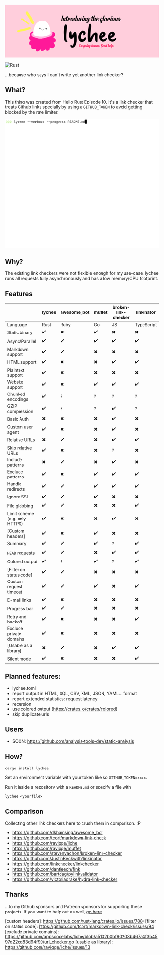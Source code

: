 ![lychee](assets/banner.png)

![Rust](https://github.com/hello-rust/lychee/workflows/Rust/badge.svg)

...because who says I can't write yet another link checker?

## What?

This thing was created from [Hello Rust Episode
10](https://hello-rust.show/10/). It's a link checker that treats Github links
specially by using a `GITHUB_TOKEN` to avoid getting blocked by the rate
limiter.

![Lychee demo](./assets/lychee.gif)

## Why?

The existing link checkers were not flexible enough for my use-case. lychee
runs all requests fully asynchronously and has a low memory/CPU footprint.

## Features

|                                | lychee | awesome_bot | muffet | broken-link-checker | linkinator |
| ------------------------------ | ------ | ----------- | ------ | ------------------- | ---------- |
| Language                       | Rust   | Ruby        | Go     | JS                  | TypeScript |
| Static binary                  | ✔️     | ✖️          | ✔️     | ✖️                  | ✖️         |
| Async/Parallel                 | ✔️     | ✔️          | ✔️     | ✔️                  | ✔️         |
| Markdown support               | ✔️     | ✔️          | ✖️     | ✖️                  | ✖️         |
| HTML support                   | ✔️     | ✖️          | ✖️     | ✔️                  | ✔️         |
| Plaintext support              | ✔️     | ✖️          | ✖️     | ✖️                  | ✖️         |
| Website support                | ✔️     | ✖️          | ✔️     | ✔️                  | ✔️         |
| Chunked encodings              | ✔️     | ?           | ?      | ?                   | ?          |
| GZIP compression               | ✔️     | ?           | ?      | ✔️                  | ?          |
| Basic Auth                     | ✖️     | ✖️          | ✖️     | ✔️                  | ✖️         |
| Custom user agent              | ✔️     | ✖️          | ✖️     | ✔️                  | ✖️         |
| Relative URLs                  | ✖️     | ✔️          | ✖️     | ✔️                  | ✔️         |
| Skip relative URLs             | ✔️     | ✖️          | ✖️     | ?                   | ✖️         |
| Include patterns               | ✖️     | ✔️          | ✖️     | ✔️                  | ✖️         |
| Exclude patterns               | ✔️     | ✖️          | ✔️     | ✔️                  | ✔️         |
| Handle redirects               | ✔️     | ✔️          | ✔️     | ✔️                  | ✔️         |
| Ignore SSL                     | ✔️     | ✔️          | ✔️     | ✖️                  | ✖️         |
| File globbing                  | ✔️     | ✔️          | ✖️     | ✖️                  | ✔️         |
| Limit scheme (e.g. only HTTPS) | ✔️     | ✖️          | ✖️     | ✔️                  | ✖️         |
| [Custom headers]               | ✔️     | ✖️          | ✔️     | ✖️                  | ✖️         |
| Summary                        | ✔️     | ✔️          | ✔️     | ?                   | ✔️         |
| `HEAD` requests                | ✔️     | ✔️          | ✖️     | ✔️                  | ✔️         |
| Colored output                 | ✔️     | ?           | ✔️     | ?                   | ✔️         |
| [Filter on status code]        | ✔️     | ✔️          | ✖️     | ✖️                  | ✖️         |
| Custom request timeout         | ✔️     | ✔️          | ✔️     | ✖️                  | ✔️         |
| E-mail links                   | ✔️     | ✖️          | ✖️     | ✖️                  | ✖️         |
| Progress bar                   | ✔️     | ✔️          | ✖️     | ✖️                  | ✖️         |
| Retry and backoff              | ✔️     | ✖️          | ✖️     | ✖️                  | ✔️         |
| Exclude private domains        | ✔️     | ✖️          | ✖️     | ✖️                  | ✖️         |
| [Usable as a library]          | ✖️     | ✔️          | ✖️     | ✔️                  | ✔️         |
| Silent mode                    | ✔️     | ✖️          | ✖️     | ✖️                  | ✔️         |

## Planned features:

- lychee.toml
- report output in HTML, SQL, CSV, XML, JSON, YAML... format
- report extended statistics: request latency
- recursion
- use colored output (https://crates.io/crates/colored)
- skip duplicate urls

## Users

- SOON: https://github.com/analysis-tools-dev/static-analysis

## How?

```
cargo install lychee
```

Set an environment variable with your token like so `GITHUB_TOKEN=xxxx`.

Run it inside a repository with a `README.md` or specify a file with

```
lychee <yourfile>
```

## Comparison

Collecting other link checkers here to crush them in comparison. :P

- https://github.com/dkhamsing/awesome_bot
- https://github.com/tcort/markdown-link-check
- https://github.com/raviqqe/liche
- https://github.com/raviqqe/muffet
- https://github.com/stevenvachon/broken-link-checker
- https://github.com/JustinBeckwith/linkinator
- https://github.com/linkchecker/linkchecker
- https://github.com/dantleech/fink
- https://github.com/bartdag/pylinkvalidator
- https://github.com/victoriadrake/hydra-link-checker

## Thanks

...to my Github sponsors and Patreon sponsors for supporting these projects. If
you want to help out as well, [go here](https://github.com/sponsors/mre/).

[custom headers]: https://github.com/rust-lang/crates.io/issues/788)
[filter on status code]: https://github.com/tcort/markdown-link-check/issues/94
[exclude private domains]: https://github.com/appscodelabs/liche/blob/a5102b0bf90203b467a4f3b4597d22cd83d94f99/url_checker.go
[usable as library]: https://github.com/raviqqe/liche/issues/13
